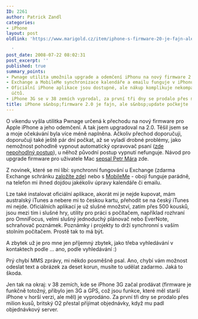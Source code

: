 ```yaml
---
ID: 2261
author: Patrick Zandl
categories:
- iPhone
layout: post
oldlink: 'https://www.marigold.cz/item/iphone-s-firmware-20-je-fajn-ale-s-update-pockejte

  '
post_date: 2008-07-22 08:02:31
post_excerpt: ''
published: true
summary_points:
- Pwnage utilita umožnila upgrade a odemčení iPhonu na nový firmware 2.0.
- Exchange a MobileMe synchronizace kalendáře a emailu funguje v iPhonu 2.0 skvěle.
- Oficiální iPhone aplikace jsou dostupné, ale nákup komplikuje nekompatibilita iTunes
  účtů.
- iPhone 3G se v 38 zemích vyprodal, za první tři dny se prodalo přes milion kusů.
title: iPhone s&nbsp;firmware 2.0 je fajn, ale s&nbsp;update počkejte
---
```


O víkendu vyšla utilitka Pwnage určená k přechodu na nový firmware pro Apple iPhone a jeho odemčení. A tak jsem upgradoval na 2.0. Těšil jsem se a moje očekávání byla více méně naplněna. Ačkoliv přechod doporučuji, doporučuji také ještě pár dní počkat, až se vyladí drobné problémy, jako nemožnost pohodlně vypnout automatický opravovač psaní (<a href="http://www.petrmara.com/blogger/2008/07/iphone-20-vypnut-predikce-textu-ugly.html">zde nepohodlný postup</a>), u něhož původní postup vypnutí nefunguje. Návod pro upgrade firmware pro uživatele Mac <a href="http://www.petrmara.com/blogger/2008/07/iphone-firmware-20-na-starch-iphonech.html">sepsal Petr Mára</a> zde. 

Z novinek, které se mi líbí: synchronní fungování u Exchange (zdarma Exchange schránku <a href="http://mail2web.com/">založíte zde</a>) nebo s <a href="http://www.me.com">MobileMe</a> - obojí funguje parádně, na telefon mi ihned dojdou jakékoliv úpravy kalendáře či emailu. 

Lze také instalovat oficiální aplikace, akorát mi je nejde kupovat, mám australský iTunes a nebere mi to českou kartu, přehodit se na český iTunes mi nejde. Oficiálních aplikací je už slušné množství, zatím přes 500 kousků, jsou mezi tím i slušné hry, utility pro práci s počítačem, například rozhraní pro OmniFocus, velmi slušný jednoduchý plánovač nebo EverNote, schraňovač poznámek. Poznámky i projekty to drží synchronní s vaším stolním počítačem. Prostě tak to má být. 

A zbytek už je pro mne jen příjemný zbytek, jako třeba vyhledávání v kontaktech podle ... ano, podle vyhledávání :)

Prý chybí MMS zprávy, mi někdo posměšně psal. Ano, chybí vám možnost odeslat text a obrázek za deset korun, musíte to udělat zadarmo. Jaká to škoda.

Jen tak na okraj: v 38 zemích, kde se iPhone 3G začal prodávat (firmware je funkčně totožný, přibylo jen 3G a GPS, což jsou funkce, které měl starší iPhone v horší verzi, ale měl) je vyprodáno. Za první tři dny se prodalo přes milion kusů, britský O2 přestal přijímat objednávky, když mu padl objednávkový server.
